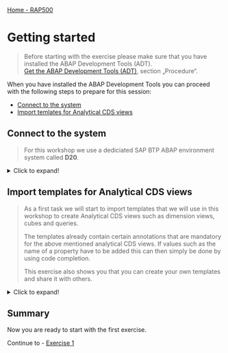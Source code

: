 [Home - RAP500](../../README.md#exercises)

# Getting started

> Before starting with the exercise please make sure that you have installed the ABAP Development Tools (ADT).   
> [Get the ABAP Development Tools (ADT)](https://tools.hana.ondemand.com/#abap), section „Procedure“.

When you have installed the ABAP Development Tools you can proceed with the following steps to prepare for this session:

- [Connect to the system](#connect-to-the-system)
- [Import temlates for Analytical CDS views](#import-temlates-for-analytical-cds-views) 

## Connect to the system

> For this workshop we use a dediciated SAP BTP ABAP environment system called **D20**.

<details>
  <summary>Click to expand!</summary>

1. Start the ABAP Development Tools (aka ABAP in Eclipse)

2. Select a directory as workspace. Click **Launch**

 ![Select directory](images/0010.png)

3. Close the Welcome screen

  ![Close Welcome screen](images/0020.png)

4. Check the perspective. If the perspective is still the *Java perspective*, then ...

  ![Java perspective](images/0030.png)

5. Open ABAP perspective (if needed)

  - Click on the **Open perspective** button
  - Select **ABAP**
  - Click **Open**

   ![OpenABAP perspective](images/0040.png)

6. Click **File > New > ABAP Cloud Project** to open a new ABAP Cloud project.

   ![OpenABAP perspective](images/0050.png)

7. Choose the option **Service Key** and then click **Next** .

   ![System connection options](images/0060.png)

   > **Please note**  
   > For this workshop we have provided you the dedicated SAP BTP, ABAP Environment system - **D20**. 
   > Logon to the system using the credentials (email adress and password) that you use to logon to the SAP BTP Platform.

8. Enter the **Service Key** and press **Next**.

   > **Please note**  
   > The Service Key has been provided to you by the trainer through your mission in the *SAP Discovery Center* .

   ![Service Connection using a Service Key](images/0070.png)
    
9. Press the button **Open Logon Page in Browser** 

   ![Open Logon Page in Browser](images/0080.png)
  
   
10. A new browser window will open. Enter the credentials that you use to authenticate at SAP Business Technology Platform (email address and password)

    ![Logon screen](images/0090.png)

11. You should see a page like the following

   ![Logon succeeded](images/0095.png)

12. Navigate back to your Eclipse

13. Press **Next**

    ![Service instance connection details](images/0097.png)

14. You can keep the default project name, e.g. **D20_EN** unchanged and click **Finish**

    ![Project name](images/0098.png)

15. Your ABAP Cloud Project should now look like follows

    ![Project name](images/0099.png)

[^Top of page](README.md) 

</details>

## Import templates for Analytical CDS views 

> As a first task we will start to import templates that we will use in this workshop to create Analytical CDS views such as dimension views, cubes and queries.  
> 
> The templates already contain certain annotations that are mandatory for the above mentioned analytical CDS views. If values such as the name of a property have to be added this can then simply be done by using code completion.  
> 
> This exercise also shows you that you can create your own templates and share it with others.  

<details>
  <summary>Click to expand!</summary>

1. Click on the following link to display the file **analytical_templates.xml**.  

   [Link to the file analytical_templates.xml](https://raw.githubusercontent.com/SAP-samples/abap-platform-rap-workshops/main/rap5xx/rap500/sources/analytical_templates.xml)

2. Right-click on the browser window and save the content as an xml-file called **analytical_templates.xml**.

   > **Hint for Mac Users**   
   > For Mac users it seems only to be possible to save browser content as **.txt** files.  
   > You thus have to rename the file after you have downloaded it and replace the extension **.txt** with the extension **.xml**.  
   
   ![Download as XML](images/0110.png)

2. Open ADT if you have closed it

3. In the menu choose **Window --> Preferences**

    ![Preferences dialogue](images/0120.png)

4. In the Templates dialogue choose **Import**

   ![Import analytical templates - 1](images/0130.png)

6. Select the XML file **analytical_templates.xml** that you have created in *Step 1*.

   > **Please note**  
   > The Import-Dialog only allows to select files having the extension **.xml**. When you have downloaded the file in *Step 1* using a different file extension you have first to rename your file so that it gets the extension **.xml**.

   ![Select downloaded XML](images/0135.png)
   
7. You will see that three new templates have been imported that we will use in the following exercise.

   Press **Apply & Close**

   ![Imported analytical templates](images/0140.png)

</details>

## Summary

Now you are ready to start with the first exercise.

Continue to - [Exercise 1](../ex1/README.md)
